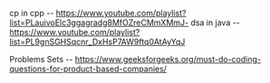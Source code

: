 cp in cpp -- https://www.youtube.com/playlist?list=PLauivoElc3ggagradg8MfOZreCMmXMmJ-
dsa in java -- https://www.youtube.com/playlist?list=PL9gnSGHSqcnr_DxHsP7AW9ftq0AtAyYqJ

Problems Sets --
https://www.geeksforgeeks.org/must-do-coding-questions-for-product-based-companies/
